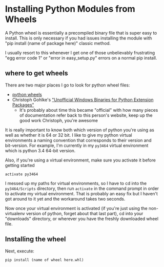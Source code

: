 
# Installing Python Modules from Wheels


A Python wheel is essentially a precompiled binary file that is super easy to install. This is only necessary if you had issues installing the module with "pip install (name of package here)" classic method. 

I usually resort to this whenever I get one of those unbelievably frustrating "egg error code 1" or "error in easy_setup.py" errors on a normal pip install.


## where to get wheels

There are two major places I go to look for python wheel files:
- [python wheels](pythonwheels.com)
- Christoph Gohlke's ["Unofficial Windows Binaries for Python Extension Packages"](http://www.lfd.uci.edu/~gohlke/pythonlibs/)
    - It's probably about time this became "official" with how many pieces of documentation refer back to this person's website, keep up the good work Christoph, you're awesome


It is really important to know both which version of python you're using as well as whether it is 64 or 32 bit. I like to give my python virtual environments a naming convention that corresponds to their version and bit-version. For example, I'm currently in my `py3464` virtual environment which is python 3.4 64-bit version.


Also, if you're using a virtual environment, make sure you activate it before getting started
    
    activate py3464
    

I messed up my paths for virtual environments, so I have to cd into the `py3464/Scripts` directory, then run `activate` in the command prompt in order to activate my virtual environment. That is probably an easy fix but I haven't got around to it yet and the workaround takes two seconds.


Now once your virtual environment is activated (if you're just using the non-virtualenv version of python, forget about that last part), cd into
your "downloads" directory, or wherever you have the freshly downloaded wheel file.

## Installing the wheel

Next, execute: 

    pip install (name of wheel here.whl)
    


    

